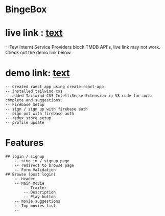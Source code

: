# BingeBox 
# live link : [text](https://binge-box-brown.vercel.app/)
--Few Internt Service Providers block TMDB API's, live link may not work. Check out the demo link below.
# demo link: [text](https://drive.google.com/file/d/1x2KbUuyRdIwRtHSKh-CKxRMc2vNkaIIk/view?usp=sharing)
    -- Created raect app using create-react-app
    -- installed tailwind css
    -- added Tailwind CSS IntelliSense Extension in VS code for auto complete and suggestions.
    -- Firebase Setup
    -- sign / sign up with firebase auth
    -- sign out with firebase auth
    -- redux store setup
    -- profile update   

# Features
    ## login / signup
        -- sing in / signup page
        -- redirect to browse page
        -- Form Validation
    ## Browse (post login)
        -- Header
        -- Main Movie
            -- Trailer
            -- Description
            -- Play button
        -- movie suggestions
        -- Top movies list
        -- 